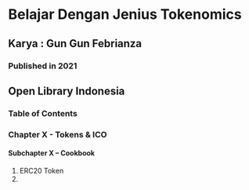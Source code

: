 # Belajar Dengan Jenius Tokenomics

## Karya : Gun Gun Febrianza

### Published in 2021



## Open Library Indonesia

### Table of Contents

### Chapter X - Tokens & ICO

#### Subchapter X – Cookbook

1. ERC20 Token
2. 